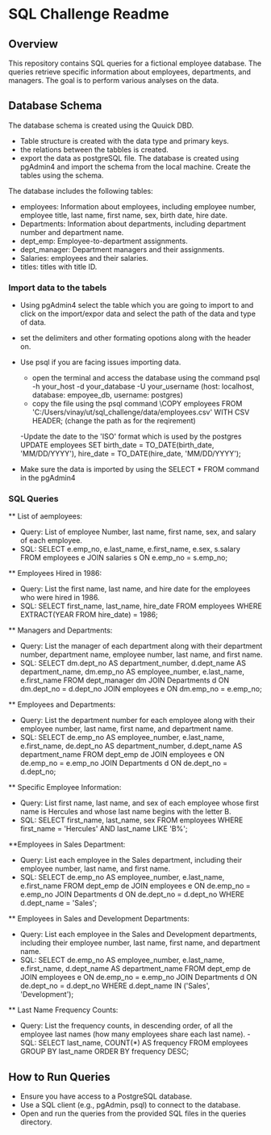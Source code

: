 # SQL Challenge Readme
## Overview
This repository contains SQL queries for a fictional employee database. The queries retrieve specific information about employees, departments, and managers. The goal is to perform various analyses on the data.

## Database Schema
The database schema is created using the Quuick DBD.
 - Table structure is created with the data type and primary keys.
 - the relations between the tabbles is created.
 - export the data as postgreSQL file.
The database is created using pgAdmin4 and import the schema from the local machine.
Create the tables using the schema.

The database includes the following tables:

 * employees: Information about employees, including employee number, employee title, last name, first name, sex, birth date, hire date.
 * Departments: Information about departments, including department number and department name.
 * dept_emp: Employee-to-department assignments.
 * dept_manager: Department managers and their assignments.
 * Salaries: employees and their salaries.
 * titles: titles with title ID.


### Import data to the tabels
* Using pgAdmin4 select the table which you are going to import to and click on the import/expor data and select the path of the data and type of data.
* set the delimiters and other formating opotions along with the header on.
* Use psql if you are facing issues importing data.
    - open the terminal and access the database using the command 
        psql -h your_host -d your_database -U your_username
           (host: localhost, database: empoyee_db, username: postgres)
    - copy the file using the psql command 
        \COPY employees FROM 'C:/Users/vinay/ut/sql_challenge/data/employees.csv' WITH CSV HEADER;
           (change the path as for the reqirement)

    -Update the date to the 'ISO' format which is used by the postgres
        UPDATE employees
        SET 
            birth_date = TO_DATE(birth_date, 'MM/DD/YYYY'),
            hire_date = TO_DATE(hire_date, 'MM/DD/YYYY');
* Make sure the data is imported by using the SELECT * FROM command in the pgAdmin4
### SQL Queries
 ** List of aemployees:
 - Query: List of employee Number, last name, first name, sex, and salary of each employee.
 - SQL:
    SELECT e.emp_no, e.last_name, e.first_name, e.sex, s.salary
    FROM employees e
    JOIN salaries s ON e.emp_no = s.emp_no;
 
 ** Employees Hired in 1986:

 - Query: List the first name, last name, and hire date for the employees who were hired in 1986.
 - SQL: 
    SELECT first_name, last_name, hire_date
    FROM employees
    WHERE EXTRACT(YEAR FROM hire_date) = 1986;
 
 ** Managers and Departments:
 - Query: List the manager of each department along with their department number, department name, employee number, last name, and first name.
 - SQL:
    SELECT
        dm.dept_no AS department_number,
        d.dept_name AS department_name,
        dm.emp_no AS employee_number,
        e.last_name,
        e.first_name
    FROM
        dept_manager dm
    JOIN
        Departments d ON dm.dept_no = d.dept_no
    JOIN
        employees e ON dm.emp_no = e.emp_no;
    
 ** Employees and Departments:
 - Query: List the department number for each employee along with their employee number, last name, first name, and department name.
 - SQL: 
    SELECT
        de.emp_no AS employee_number,
        e.last_name,
        e.first_name,
        de.dept_no AS department_number,
        d.dept_name AS department_name
    FROM
        dept_emp de
    JOIN
        employees e ON de.emp_no = e.emp_no
    JOIN
        Departments d ON de.dept_no = d.dept_no;

 ** Specific Employee Information:

 - Query: List first name, last name, and sex of each employee whose first name is Hercules and whose last name begins with the letter B.
 - SQL: 
    SELECT first_name, last_name, sex
    FROM employees
    WHERE first_name = 'Hercules' AND last_name LIKE 'B%';

 **Employees in Sales Department:

 - Query: List each employee in the Sales department, including their employee number, last name, and first name.
 - SQL: 
    SELECT
        de.emp_no AS employee_number,
        e.last_name,
        e.first_name
    FROM
        dept_emp de
    JOIN
        employees e ON de.emp_no = e.emp_no
    JOIN
        Departments d ON de.dept_no = d.dept_no
    WHERE
        d.dept_name = 'Sales';

 ** Employees in Sales and Development Departments:
 - Query: List each employee in the Sales and Development departments, including their employee number, last name, first name, and department name.
 - SQL: 
    SELECT
        de.emp_no AS employee_number,
        e.last_name,
        e.first_name,
        d.dept_name AS department_name
    FROM
        dept_emp de
    JOIN
        employees e ON de.emp_no = e.emp_no
    JOIN
        Departments d ON de.dept_no = d.dept_no
    WHERE
        d.dept_name IN ('Sales', 'Development');

 ** Last Name Frequency Counts:
 - Query: List the frequency counts, in descending order, of all the employee last names (how many employees share each last name).
 -SQL:
    SELECT
        last_name,
        COUNT(*) AS frequency
    FROM
        employees
    GROUP BY
        last_name
    ORDER BY
        frequency DESC;
    
## How to Run Queries
* Ensure you have access to a PostgreSQL database.
* Use a SQL client (e.g., pgAdmin, psql) to connect to the database.
* Open and run the queries from the provided SQL files in the queries directory.
